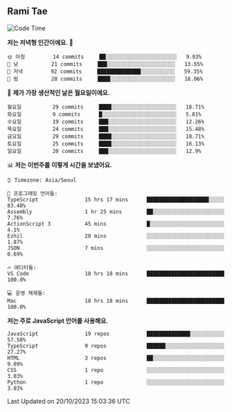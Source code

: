 ## Rami Tae

<!--START_SECTION:waka-->
![Code Time](http://img.shields.io/badge/Code%20Time-1%2C123%20hrs%2018%20mins-blue)

**저는 저녁형 인간이에요. 🦉** 

```text
🌞 아침         14 commits     ██░░░░░░░░░░░░░░░░░░░░░░░   9.03% 
🌆 낮　         21 commits     ███░░░░░░░░░░░░░░░░░░░░░░   13.55% 
🌃 저녁         92 commits     ██████████████░░░░░░░░░░░   59.35% 
🌙 밤　         28 commits     ████░░░░░░░░░░░░░░░░░░░░░   18.06%

```
📅 **제가 가장 생산적인 날은 월요일이에요.** 

```text
월요일          29 commits     ████░░░░░░░░░░░░░░░░░░░░░   18.71% 
화요일          9 commits      █░░░░░░░░░░░░░░░░░░░░░░░░   5.81% 
수요일          19 commits     ███░░░░░░░░░░░░░░░░░░░░░░   12.26% 
목요일          24 commits     ███░░░░░░░░░░░░░░░░░░░░░░   15.48% 
금요일          29 commits     ████░░░░░░░░░░░░░░░░░░░░░   18.71% 
토요일          25 commits     ████░░░░░░░░░░░░░░░░░░░░░   16.13% 
일요일          20 commits     ███░░░░░░░░░░░░░░░░░░░░░░   12.9%

```


📊 **저는 이번주를 이렇게 시간을 보냈어요.** 

```text
⌚︎ Timezone: Asia/Seoul

💬 프로그래밍 언어들: 
TypeScript               15 hrs 17 mins      ████████████████████░░░░░   83.48% 
Assembly                 1 hr 25 mins        ██░░░░░░░░░░░░░░░░░░░░░░░   7.76% 
ActionScript 3           45 mins             █░░░░░░░░░░░░░░░░░░░░░░░░   4.1% 
Ezhil                    20 mins             ░░░░░░░░░░░░░░░░░░░░░░░░░   1.87% 
JSON                     7 mins              ░░░░░░░░░░░░░░░░░░░░░░░░░   0.69%

🔥 에디터들: 
VS Code                  18 hrs 18 mins      █████████████████████████   100.0%

💻 운영 체제들: 
Mac                      18 hrs 18 mins      █████████████████████████   100.0%

```

**저는 주로 JavaScript 언어를 사용해요.** 

```text
JavaScript               19 repos            ██████████████░░░░░░░░░░░   57.58% 
TypeScript               9 repos             ██████░░░░░░░░░░░░░░░░░░░   27.27% 
HTML                     3 repos             ██░░░░░░░░░░░░░░░░░░░░░░░   9.09% 
CSS                      1 repo              ░░░░░░░░░░░░░░░░░░░░░░░░░   3.03% 
Python                   1 repo              ░░░░░░░░░░░░░░░░░░░░░░░░░   3.03%

```



 Last Updated on 20/10/2023 15:03:36 UTC
<!--END_SECTION:waka-->
